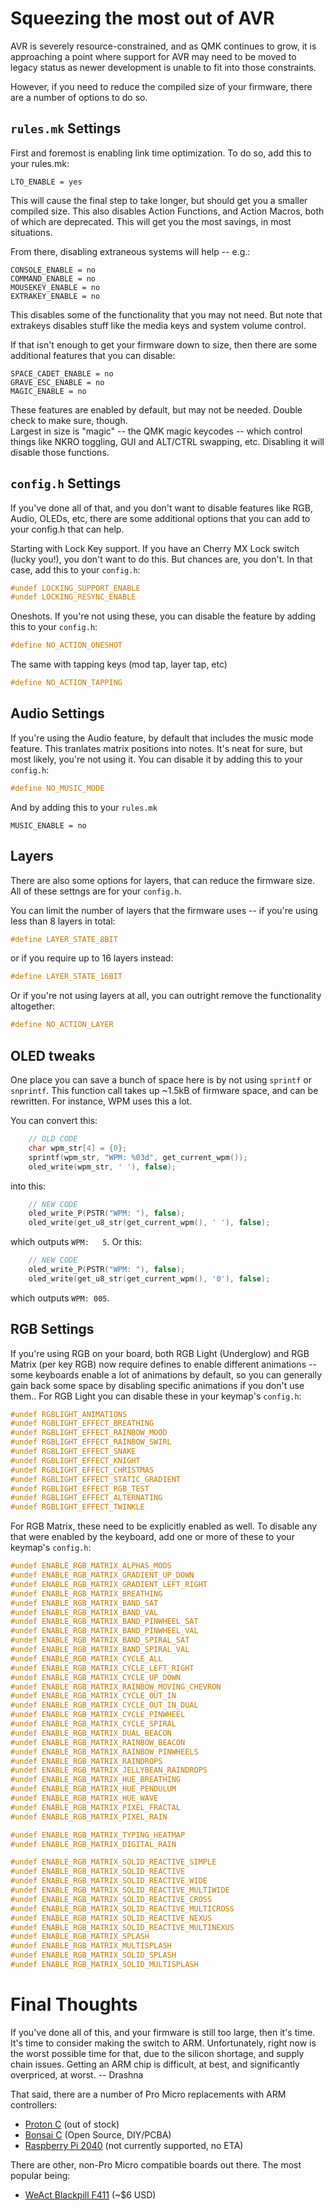# Squeezing the most out of AVR

AVR is severely resource-constrained, and as QMK continues to grow, it is approaching a point where support for AVR may need to be moved to legacy status as newer development is unable to fit into those constraints.  

However, if you need to reduce the compiled size of your firmware, there are a number of options to do so. 

## `rules.mk` Settings
First and foremost is enabling link time optimization.  To do so, add this to your rules.mk: 
```make
LTO_ENABLE = yes
```
This will cause the final step to take longer, but should get you a smaller compiled size.  This also disables Action Functions, and Action Macros, both of which are deprecated.
This will get you the most savings, in most situations. 

From there, disabling extraneous systems will help -- e.g.: 
```make
CONSOLE_ENABLE = no
COMMAND_ENABLE = no
MOUSEKEY_ENABLE = no
EXTRAKEY_ENABLE = no
```
This disables some of the functionality that you may not need.  But note that extrakeys disables stuff like the media keys and system volume control.

If that isn't enough to get your firmware down to size, then there are some additional features that you can disable: 
```make
SPACE_CADET_ENABLE = no
GRAVE_ESC_ENABLE = no 
MAGIC_ENABLE = no
```
These features are enabled by default, but may not be needed.  Double check to make sure, though.  
Largest in size is "magic" -- the QMK magic keycodes -- which control things like NKRO toggling, GUI and ALT/CTRL swapping, etc.  Disabling it will disable those functions. 

## `config.h` Settings

If you've done all of that, and you don't want to disable features like RGB, Audio, OLEDs, etc, there are some additional options that you can add to your config.h that can help. 

Starting with Lock Key support.  If you have an Cherry MX Lock switch (lucky you!), you don't want to do this.  But chances are, you don't.  In that case, add this to your `config.h`:
```c
#undef LOCKING_SUPPORT_ENABLE
#undef LOCKING_RESYNC_ENABLE
```
Oneshots.  If you're not using these, you can disable the feature by adding this to your `config.h`: 
```c
#define NO_ACTION_ONESHOT
```
The same with tapping keys (mod tap, layer tap, etc)
```c
#define NO_ACTION_TAPPING
```
## Audio Settings

If you're using the Audio feature, by default that includes the music mode feature.  This tranlates matrix positions into notes.  It's neat for sure, but most likely, you're not using it.  You can disable it by adding this to your `config.h`:
```c
#define NO_MUSIC_MODE
```
And by adding this to your `rules.mk`
```make
MUSIC_ENABLE = no
```

## Layers

There are also some options for layers, that can reduce the firmware size.  All of these settngs are for your `config.h`. 

You can limit the number of layers that the firmware uses -- if you're using less than 8 layers in total:
```c
#define LAYER_STATE_8BIT
```
or if you require up to 16 layers instead:
```c
#define LAYER_STATE_16BIT
```
Or if you're not using layers at all, you can outright remove the functionality altogether:
```c
#define NO_ACTION_LAYER
```


## OLED tweaks

One place you can save a bunch of space here is by not using `sprintf` or `snprintf`. This function call takes up ~1.5kB of firmware space, and can be rewritten. For instance, WPM uses this a lot.

You can convert this:
```c
    // OLD CODE
    char wpm_str[4] = {0};
    sprintf(wpm_str, "WPM: %03d", get_current_wpm());
    oled_write(wpm_str, ' '), false);
```
into this:
```c
    // NEW CODE
    oled_write_P(PSTR("WPM: "), false);
    oled_write(get_u8_str(get_current_wpm(), ' '), false);
```
which outputs `WPM:   5`.  Or this: 
```c
    // NEW CODE
    oled_write_P(PSTR("WPM: "), false);
    oled_write(get_u8_str(get_current_wpm(), '0'), false);
```
which outputs `WPM: 005`.

## RGB Settings

If you're using RGB on your board, both RGB Light (Underglow) and RGB Matrix (per key RGB) now require defines to enable different animations -- some keyboards enable a lot of animations by default, so you can generally gain back some space by disabling specific animations if you don't use them..  For RGB Light you can disable these in your keymap's `config.h`: 
```c
#undef RGBLIGHT_ANIMATIONS
#undef RGBLIGHT_EFFECT_BREATHING
#undef RGBLIGHT_EFFECT_RAINBOW_MOOD
#undef RGBLIGHT_EFFECT_RAINBOW_SWIRL
#undef RGBLIGHT_EFFECT_SNAKE
#undef RGBLIGHT_EFFECT_KNIGHT
#undef RGBLIGHT_EFFECT_CHRISTMAS
#undef RGBLIGHT_EFFECT_STATIC_GRADIENT
#undef RGBLIGHT_EFFECT_RGB_TEST
#undef RGBLIGHT_EFFECT_ALTERNATING
#undef RGBLIGHT_EFFECT_TWINKLE
```

For RGB Matrix, these need to be explicitly enabled as well. To disable any that were enabled by the keyboard, add one or more of these to your keymap's `config.h`: 
```c
#undef ENABLE_RGB_MATRIX_ALPHAS_MODS
#undef ENABLE_RGB_MATRIX_GRADIENT_UP_DOWN
#undef ENABLE_RGB_MATRIX_GRADIENT_LEFT_RIGHT
#undef ENABLE_RGB_MATRIX_BREATHING
#undef ENABLE_RGB_MATRIX_BAND_SAT
#undef ENABLE_RGB_MATRIX_BAND_VAL
#undef ENABLE_RGB_MATRIX_BAND_PINWHEEL_SAT
#undef ENABLE_RGB_MATRIX_BAND_PINWHEEL_VAL
#undef ENABLE_RGB_MATRIX_BAND_SPIRAL_SAT
#undef ENABLE_RGB_MATRIX_BAND_SPIRAL_VAL
#undef ENABLE_RGB_MATRIX_CYCLE_ALL
#undef ENABLE_RGB_MATRIX_CYCLE_LEFT_RIGHT
#undef ENABLE_RGB_MATRIX_CYCLE_UP_DOWN
#undef ENABLE_RGB_MATRIX_RAINBOW_MOVING_CHEVRON
#undef ENABLE_RGB_MATRIX_CYCLE_OUT_IN
#undef ENABLE_RGB_MATRIX_CYCLE_OUT_IN_DUAL
#undef ENABLE_RGB_MATRIX_CYCLE_PINWHEEL
#undef ENABLE_RGB_MATRIX_CYCLE_SPIRAL
#undef ENABLE_RGB_MATRIX_DUAL_BEACON
#undef ENABLE_RGB_MATRIX_RAINBOW_BEACON
#undef ENABLE_RGB_MATRIX_RAINBOW_PINWHEELS
#undef ENABLE_RGB_MATRIX_RAINDROPS
#undef ENABLE_RGB_MATRIX_JELLYBEAN_RAINDROPS
#undef ENABLE_RGB_MATRIX_HUE_BREATHING
#undef ENABLE_RGB_MATRIX_HUE_PENDULUM
#undef ENABLE_RGB_MATRIX_HUE_WAVE
#undef ENABLE_RGB_MATRIX_PIXEL_FRACTAL
#undef ENABLE_RGB_MATRIX_PIXEL_RAIN

#undef ENABLE_RGB_MATRIX_TYPING_HEATMAP
#undef ENABLE_RGB_MATRIX_DIGITAL_RAIN

#undef ENABLE_RGB_MATRIX_SOLID_REACTIVE_SIMPLE
#undef ENABLE_RGB_MATRIX_SOLID_REACTIVE
#undef ENABLE_RGB_MATRIX_SOLID_REACTIVE_WIDE
#undef ENABLE_RGB_MATRIX_SOLID_REACTIVE_MULTIWIDE
#undef ENABLE_RGB_MATRIX_SOLID_REACTIVE_CROSS
#undef ENABLE_RGB_MATRIX_SOLID_REACTIVE_MULTICROSS
#undef ENABLE_RGB_MATRIX_SOLID_REACTIVE_NEXUS
#undef ENABLE_RGB_MATRIX_SOLID_REACTIVE_MULTINEXUS
#undef ENABLE_RGB_MATRIX_SPLASH
#undef ENABLE_RGB_MATRIX_MULTISPLASH
#undef ENABLE_RGB_MATRIX_SOLID_SPLASH
#undef ENABLE_RGB_MATRIX_SOLID_MULTISPLASH
```

# Final Thoughts

If you've done all of this, and your firmware is still too large, then it's time.  It's time to consider making the switch to ARM.  Unfortunately, right now is the worst possible time for that, due to the silicon shortage, and supply chain issues. Getting an ARM chip is difficult, at best, and significantly overpriced, at worst. 
 -- Drashna

That said, there are a number of Pro Micro replacements with ARM controllers: 
* [Proton C](https://qmk.fm/proton-c/) (out of stock)
* [Bonsai C](https://github.com/customMK/Bonsai-C) (Open Source, DIY/PCBA)
* [Raspberry Pi 2040](https://www.sparkfun.com/products/18288) (not currently supported, no ETA)

There are other, non-Pro Micro compatible boards out there. The most popular being: 
* [WeAct Blackpill F411](https://www.aliexpress.com/item/1005001456186625.html) (~$6 USD)
